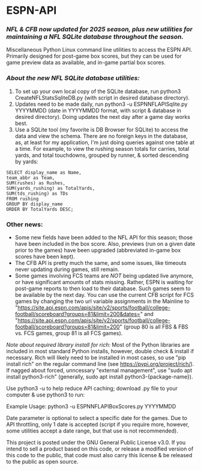 # ESPN-API
### *NFL & CFB now updated for 2025 season, plus new utilities for maintaining a NFL SQLite database throughout the season.*

Miscellaneous Python Linux command line utilities to access the ESPN API. Primarily designed for post-game box scores, but they can be used for game preview data as available, and in-game partial box scores.

### *About the new NFL SQLite database utilities:*

1. To set up your own local copy of the SQLite database, run python3 CreateNFLStatsSqliteDB.py (with script in desired database directory).
2. Updates need to be made daily, run python3 -u ESPNNFLAPISqlite.py YYYYMMDD (date in YYYYMMDD format, with script & database in desired directory). Doing updates the next day after a game day works best.
3. Use a SQLite tool (my favorite is DB Browser for SQLite) to access the data and view the schema. There are no foreign keys in the database, as, at least for my application, I'm just doing queries against one table at a time. For example, to view the rushing season totals for carries, total yards, and total touchdowns, grouped by runner, & sorted descending by yards:

```
SELECT display_name as Name, 
team_abbr as Team, 
SUM(rushes) as Rushes, 
SUM(yards_rushing) as TotalYards, 
SUM(tds_rushing) as TDs
FROM rushing
GROUP BY display_name
ORDER BY TotalYards DESC;
```

### Other news:
* Some new fields have been added to the NFL API for this season; those have been included in the box score. Also, previews (run on a given date prior to the games) have been upgraded (abbreviated in-game box scores have been kept).
* The CFB API is pretty much the same, and some issues, like timeouts never updating during games, still remain.
* Some games involving FCS teams are *NOT* being updated live anymore, or have significant amounts of stats missing. Rather, ESPN is waiting for post-game reports to then load to their database. Such games seem to be available by the next day. You can use the current CFB script for FCS games by changing the two url variable assignments in the Mainline to "https://site.api.espn.com/apis/site/v2/sports/football/college-football/scoreboard?groups=81&limit=200&dates=" and "https://site.api.espn.com/apis/site/v2/sports/football/college-football/scoreboard?groups=81&limit=200" (group 80 is all FBS & FBS vs. FCS games, group 81 is all FCS games).

*Note about required library install for rich:* Most of the Python libraries are included in most standard Python installs, however, double check & install if necessary. Rich will likely need to be installed in most cases, so use "pip install rich" on the regular command line (see https://pypi.org/project/rich/). If nagged about forced, unncessary "external management", use "sudo apt install python3-rich" (generally, sudo apt install python3-{package-name}).

Use python3 -u to help reduce API caching; download .py file to your computer & use python3 to run:

Example Usage: python3 -u ESPNNFLAPIBoxScores.py YYYYMMDD

Date parameter is optional to select a specific date for the games. Due to API throttling, only 1 date is accepted (script if you require more, however, some utilities accept a date range, but that use is not recommended).

This project is posted under the GNU General Public License v3.0. If you intend to sell a product based on this code, or release a modified version of this code to the public, that code must also carry this license & be released to the public as open source.
